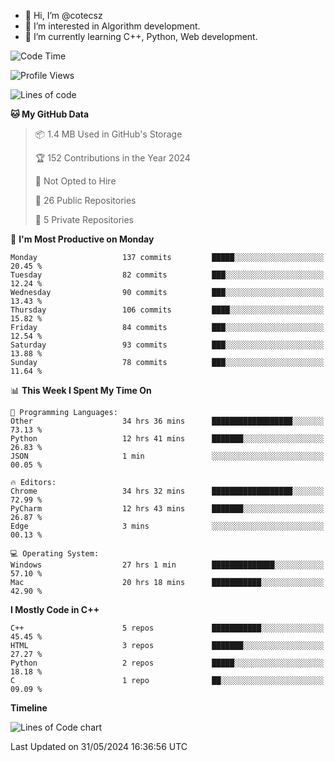 - 👋 Hi, I’m @cotecsz
- 👀 I’m interested in Algorithm development.
- 🌱 I’m currently learning C++, Python, Web development.

<!---
cotecsz/cotecsz is a ✨ special ✨ repository because its `README.md` (this file) appears on your GitHub profile.
You can click the Preview link to take a look at your changes.
--->

<!--START_SECTION:waka-->
![Code Time](http://img.shields.io/badge/Code%20Time-1%2C110%20hrs%2039%20mins-blue)

![Profile Views](http://img.shields.io/badge/Profile%20Views-0-blue)

![Lines of code](https://img.shields.io/badge/From%20Hello%20World%20I%27ve%20Written-1.2%20million%20lines%20of%20code-blue)

**🐱 My GitHub Data** 

> 📦 1.4 MB Used in GitHub's Storage 
 > 
> 🏆 152 Contributions in the Year 2024
 > 
> 🚫 Not Opted to Hire
 > 
> 📜 26 Public Repositories 
 > 
> 🔑 5 Private Repositories 
 > 
📅 **I'm Most Productive on Monday** 

```text
Monday                   137 commits         █████░░░░░░░░░░░░░░░░░░░░   20.45 % 
Tuesday                  82 commits          ███░░░░░░░░░░░░░░░░░░░░░░   12.24 % 
Wednesday                90 commits          ███░░░░░░░░░░░░░░░░░░░░░░   13.43 % 
Thursday                 106 commits         ████░░░░░░░░░░░░░░░░░░░░░   15.82 % 
Friday                   84 commits          ███░░░░░░░░░░░░░░░░░░░░░░   12.54 % 
Saturday                 93 commits          ███░░░░░░░░░░░░░░░░░░░░░░   13.88 % 
Sunday                   78 commits          ███░░░░░░░░░░░░░░░░░░░░░░   11.64 % 
```


📊 **This Week I Spent My Time On** 

```text
💬 Programming Languages: 
Other                    34 hrs 36 mins      ██████████████████░░░░░░░   73.13 % 
Python                   12 hrs 41 mins      ███████░░░░░░░░░░░░░░░░░░   26.83 % 
JSON                     1 min               ░░░░░░░░░░░░░░░░░░░░░░░░░   00.05 % 

🔥 Editors: 
Chrome                   34 hrs 32 mins      ██████████████████░░░░░░░   72.99 % 
PyCharm                  12 hrs 43 mins      ███████░░░░░░░░░░░░░░░░░░   26.87 % 
Edge                     3 mins              ░░░░░░░░░░░░░░░░░░░░░░░░░   00.13 % 

💻 Operating System: 
Windows                  27 hrs 1 min        ██████████████░░░░░░░░░░░   57.10 % 
Mac                      20 hrs 18 mins      ███████████░░░░░░░░░░░░░░   42.90 % 
```

**I Mostly Code in C++** 

```text
C++                      5 repos             ███████████░░░░░░░░░░░░░░   45.45 % 
HTML                     3 repos             ███████░░░░░░░░░░░░░░░░░░   27.27 % 
Python                   2 repos             █████░░░░░░░░░░░░░░░░░░░░   18.18 % 
C                        1 repo              ██░░░░░░░░░░░░░░░░░░░░░░░   09.09 % 
```



**Timeline**

![Lines of Code chart](https://raw.githubusercontent.com/cotecsz/cotecsz/master/assets/bar_graph.png)


 Last Updated on 31/05/2024 16:36:56 UTC
<!--END_SECTION:waka-->
